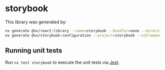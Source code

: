# storybook

This library was generated by:

```sh
nx generate @nx/react:library --name=storybook --bundler=none --directory=libs/storybook --compiler=swc --style=none --unitTestRunner=none --no-interactive
nx generate @nx/storybook:configuration --project=storybook --uiFramework=@storybook/react-vite --no-interactive
```

## Running unit tests

Run `nx test storybook` to execute the unit tests via [Jest](https://jestjs.io).
